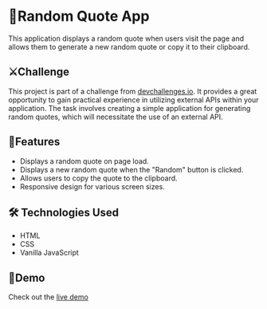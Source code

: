 
# :gem:Random Quote App

This application displays a random quote when users visit the page and allows them to generate a new random quote or copy it to their clipboard.


## :crossed_swords:Challenge 

This project is part of a challenge from [devchallenges.io](https://devchallenges.io/challenge/random-quote). It provides a great opportunity to gain practical experience in utilizing external APIs within your application. The task involves creating a simple application for generating random quotes, which will necessitate the use of an external API.
## :pushpin:Features
- Displays a random quote on page load.
- Displays a new random quote when the "Random" button is clicked.
- Allows users to copy the quote to the clipboard.
- Responsive design for various screen sizes.

## 🛠 Technologies Used
- HTML
- CSS
- Vanilla JavaScript


## :rocket:Demo
Check out the [live demo](israa27.github.io/random-quote/)

